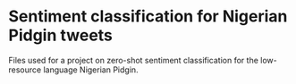 # Sentiment classification for Nigerian Pidgin tweets

Files used for a project on zero-shot sentiment classification for the low-resource language Nigerian Pidgin.